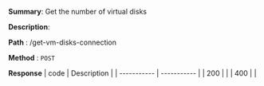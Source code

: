 **Summary**: Get the number of virtual disks

**Description**:

**Path** : /get-vm-disks-connection

**Method** : `POST`

**Response**
| code      | Description |
| ----------- | ----------- |
|  200   |       |
|  400   |       |

